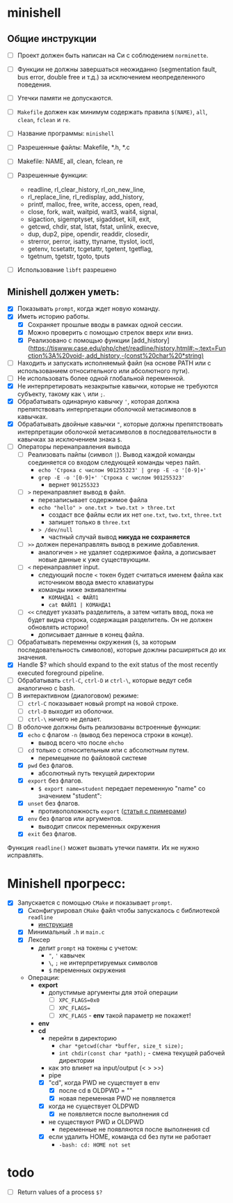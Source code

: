 # minishell

## Общие инструкции

- [ ] Проект должен быть написан на Си с соблюдением `norminette`.
- [ ] Функции не должны завершаться неожиданно (segmentation fault, bus error, double free и т.д.) за исключением
  неопределенного поведения.
- [ ] Утечки памяти не допускаются.
- [ ] `Makefile` должен как минимум содержать правила `$(NAME)`, `all`, `clean`, `fclean` и `re`.

- [ ] Название программы: `minishell`
- [ ] Разрешенные файлы: Makefile, *.h, *.c
- [ ] Makefile: NAME, all, clean, fclean, re
- [ ] Разрешенные функции:
    - readline, rl_clear_history, rl_on_new_line,
    - rl_replace_line, rl_redisplay, add_history,
    - printf, malloc, free, write, access, open, read,
    - close, fork, wait, waitpid, wait3, wait4, signal,
    - sigaction, sigemptyset, sigaddset, kill, exit,
    - getcwd, chdir, stat, lstat, fstat, unlink, execve,
    - dup, dup2, pipe, opendir, readdir, closedir,
    - strerror, perror, isatty, ttyname, ttyslot, ioctl,
    - getenv, tcsetattr, tcgetattr, tgetent, tgetflag,
    - tgetnum, tgetstr, tgoto, tputs
- [ ] Использование `libft` разрешено

## Minishell должен уметь:

- [x] Показывать `prompt`, когда ждет новую команду.
- [x] Иметь историю работы.
    - [x] Сохраняет прошлые вводы в рамках одной сессии.
    - [x] Можно проверить с помощью стрелок вверх или вниз.
    - [x] Реализовано с помощью функции [add_history](https://tiswww.case.edu/php/chet/readline/history.html#:~:text=Function%3A%20void-,add_history,-(const%20char%20*string)
- [ ] Находить и запускать исполняемый файл (на основе PATH или с использованием относительного или абсолютного пути).
- [ ] Не использовать более одной глобальной переменной.
- [x] Не интерпретировать незакрытые кавычки, которые не требуются субъекту, такому как `\` или `;`.
- [x] Обрабатывать одинарную кавычку `'`, которая должна препятствовать интерпретации оболочкой метасимволов в кавычках.
- [x] Обрабатывать двойные кавычки `"`, которые должны препятствовать интерпретации оболочкой метасимволов в
  последовательности в кавычках за исключением знака `$`.
- [ ] Операторы перенаправления вывода
    - [ ] Реализовать пайпы (символ `|`). Вывод каждой команды соединяется со входом следующей команды через пайп.
      - `echo 'Строка с числом 901255323' | grep -E -o '[0-9]+'`
      - `grep -E -o '[0-9]+' 'Строка с числом 901255323'`
        - вернет `901255323`
    - [ ] `>` перенаправляет вывод в файл.
      - перезаписывает содержимое файла
      - `echo "hello" > one.txt > two.txt > three.txt`
        - создаст все файлы если их нет `one.txt`, `two.txt`, `three.txt`
        - запишет только в `three.txt`
      - `> /dev/null`
        - частный случай вывод **никуда не сохраняется**
    - [ ] `>>` должен перенаправлять вывод в режиме добавления.
      - аналогичен `>` не удаляет содержимое файла, а дописывает новые данные к уже существующим.
    - [ ] `<` перенаправляет input.
      - следующий после `<` токен будет считаться именем файла как источником ввода вместо клавиатуры  
      - команды ниже эквивалентны 
        - `КОМАНДА1 < ФАЙЛ1`
        - `cat ФАЙЛ1 | КОМАНДА1`
    - [ ] `<<` следует указать разделитель, а затем читать ввод, пока не будет видна строка, содержащая разделитель. Он не должен обновлять историю!
      - дописывает данные в конец файла.
- [ ] Обрабатывать переменны окружения (`$`, за которым последовательность символов), которые дожлны расширяться до их
  значения.
- [x] Handle $? which should expand to the exit status of the most recently executed foreground pipeline.
- [ ] Обрабатывать `ctrl-C`, `ctrl-D` и `ctrl-\`, которые ведут себя аналогично с bash.
- [ ] В интерактивном (диалоговом) режиме:
    - [ ] `ctrl-C` показывает новый prompt на новой строке.
    - [ ] `ctrl-D` выходит из оболочки.
    - [ ] `ctrl-\` ничего не делает.
- [ ] В оболочке должны быть реализованы встроенные функции:
    - [x] `echo` с флагом `-n` (вывод без переноса строки в конце).
      - вывод всего что после `ehcho`
    - [ ] `cd` только с относительным или с абсолютным путем.
      - перемещение по файловой системе
    - [x] `pwd` без флагов.
      - абсолютный путь текущей директории
    - [x] `export` без флагов.
      - `$ export name=student` передает переменную "name" со значением "student":
    - [x] `unset` без флагов.
      - противоположность `export` ([статья с примерами](https://www.cyberciti.biz/faq/linux-osx-bsd-unix-bash-undefine-environment-variable/))
    - [x] `env` без флагов или аргументов.
      - выводит список переменных окружения
    - [x] `exit` без флагов.

Функция `readline()` может вызвать утечки памяти. Их не нужно исправлять.

# Minishell прогресс:

- [x] Запускается с помощью `CMake` и показывает `prompt`.
    - [x] Сконфигурировал `CMake` файл чтобы запускалось с библиотекой `readline`
      - [инструкция](https://youtrack.jetbrains.com/issue/CPP-12828/CMake-Readline-Support)
    - [x] Минимальный `.h` и `main.c`
    - [x] Лексер
      - делит `prompt` на токены с учетом:
        - `"`, `'` кавычек
        - `\`, `;` не интерпретируемых символов
        - `$` переменных окружения
    - Операции:
      - **export**
        - допустимые аргументы для этой операции
          - [ ] `XPC_FLAGS=0x0`
          - [ ] `XPC_FLAGS=`
          - [ ] `XPC_FLAGS` - **env** такой параметр не покажет!
      - **env**
      - **cd**
        - перейти в директорию
          - `char *getcwd(char *buffer, size_t size);` 
          - `int chdir(const char *path);` - смена текущей рабочей директории
        - как это влияет на input/output (< > >>)
        - pipe
        - [x] "cd", когда PWD не существует в env
          - [x] после cd в OLDPWD = ""
          - [x] новая переменная PWD не появляется
        - [x] когда не существует OLDPWD
          - [x] не появляется после выполнения cd
        - не существуют PWD и OLDPWD
          - переменные не появляются после выполнения cd
        - [x] если удалить HOME, команда cd без пути не работает
          - `-bash: cd: HOME not set`

# todo

- [ ] Return values of a process `$?`